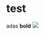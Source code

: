 <h1>test</h1>
adas
<b>bold</b>
<img src="https://s3.amazonaws.com/images.seroundtable.com/google-dog-puppy-eyes-1515500243.jpg" style="wdth: 50px">
